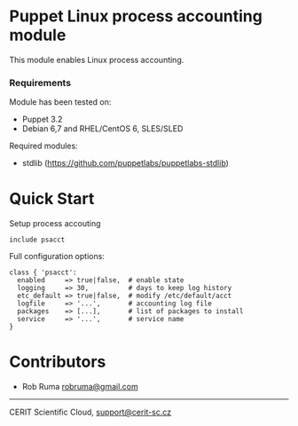 # Puppet Linux process accounting module

This module enables Linux process accounting.

### Requirements

Module has been tested on:

* Puppet 3.2
* Debian 6,7 and RHEL/CentOS 6, SLES/SLED

Required modules:

* stdlib (https://github.com/puppetlabs/puppetlabs-stdlib)

# Quick Start

Setup process accouting

```puppet
include psacct
```

Full configuration options:

```puppet
class { 'psacct':
  enabled     => true|false,  # enable state
  logging     => 30,          # days to keep log history
  etc_default => true|false,  # modify /etc/default/acct
  logfile     => '...',       # accounting log file
  packages    => [...],       # list of packages to install
  service     => '...',       # service name
}
```

# Contributors

* Rob Ruma <robruma@gmail.com>

***

CERIT Scientific Cloud, <support@cerit-sc.cz>
